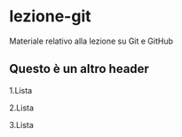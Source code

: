 # lezione-git
Materiale relativo alla lezione su Git e GitHub

## Questo è un altro header

  1.Lista
  
  2.Lista
  
  3.Lista
